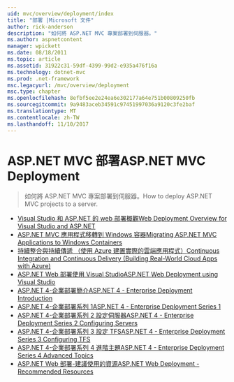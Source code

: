 ```yaml
---
uid: mvc/overview/deployment/index
title: "部署 |Microsoft 文件"
author: rick-anderson
description: "如何將 ASP.NET MVC 專案部署到伺服器。"
ms.author: aspnetcontent
manager: wpickett
ms.date: 08/18/2011
ms.topic: article
ms.assetid: 31922c31-59df-4399-99d2-e935a476f16a
ms.technology: dotnet-mvc
ms.prod: .net-framework
msc.legacyurl: /mvc/overview/deployment
msc.type: chapter
ms.openlocfilehash: 8efbf5ee2e24ea6e302177a64e751b00809250fb
ms.sourcegitcommit: 9a9483aceb34591c97451997036a9120c3fe2baf
ms.translationtype: MT
ms.contentlocale: zh-TW
ms.lasthandoff: 11/10/2017
---
```

# <a name="aspnet-mvc-deployment"></a><span data-ttu-id="4bcdd-103">ASP.NET MVC 部署</span><span class="sxs-lookup"><span data-stu-id="4bcdd-103">ASP.NET MVC Deployment</span></span>

> <span data-ttu-id="4bcdd-104">如何將 ASP.NET MVC 專案部署到伺服器。</span><span class="sxs-lookup"><span data-stu-id="4bcdd-104">How to deploy ASP.NET MVC projects to a server.</span></span>

- [<span data-ttu-id="4bcdd-105">Visual Studio 和 ASP.NET 的 web 部署概觀</span><span class="sxs-lookup"><span data-stu-id="4bcdd-105">Web Deployment Overview for Visual Studio and ASP.NET</span></span>](https://msdn.microsoft.com/library/dd394698)
- [<span data-ttu-id="4bcdd-106">ASP.NET MVC 應用程式移轉到 Windows 容器</span><span class="sxs-lookup"><span data-stu-id="4bcdd-106">Migrating ASP.NET MVC Applications to Windows Containers</span></span>](docker-aspnetmvc.md)
- [<span data-ttu-id="4bcdd-107">持續整合與持續傳遞 （使用 Azure 建置實際的雲端應用程式）</span><span class="sxs-lookup"><span data-stu-id="4bcdd-107">Continuous Integration and Continuous Delivery (Building Real-World Cloud Apps with Azure)</span></span>](../../../aspnet/overview/developing-apps-with-windows-azure/building-real-world-cloud-apps-with-windows-azure/continuous-integration-and-continuous-delivery.md)
- [<span data-ttu-id="4bcdd-108">ASP.NET Web 部署使用 Visual Studio</span><span class="sxs-lookup"><span data-stu-id="4bcdd-108">ASP.NET Web Deployment using Visual Studio</span></span>](../../../web-forms/overview/deployment/visual-studio-web-deployment/index.md)
- [<span data-ttu-id="4bcdd-109">ASP.NET 4-企業部署簡介</span><span class="sxs-lookup"><span data-stu-id="4bcdd-109">ASP.NET 4 - Enterprise Deployment Introduction</span></span>](../../../web-forms/overview/deployment/deploying-web-applications-in-enterprise-scenarios/index.md)
- [<span data-ttu-id="4bcdd-110">ASP.NET 4-企業部署系列 1</span><span class="sxs-lookup"><span data-stu-id="4bcdd-110">ASP.NET 4 - Enterprise Deployment Series 1</span></span>](../../../web-forms/overview/deployment/web-deployment-in-the-enterprise/index.md)
- [<span data-ttu-id="4bcdd-111">ASP.NET 4-企業部署系列 2 設定伺服器</span><span class="sxs-lookup"><span data-stu-id="4bcdd-111">ASP.NET 4 - Enterprise Deployment Series 2 Configuring Servers</span></span>](../../../web-forms/overview/deployment/configuring-server-environments-for-web-deployment/index.md)
- [<span data-ttu-id="4bcdd-112">ASP.NET 4-企業部署系列 3 設定 TFS</span><span class="sxs-lookup"><span data-stu-id="4bcdd-112">ASP.NET 4 - Enterprise Deployment Series 3 Configuring TFS</span></span>](../../../web-forms/overview/deployment/configuring-team-foundation-server-for-web-deployment/index.md)
- [<span data-ttu-id="4bcdd-113">ASP.NET 4-企業部署系列 4 進階主題</span><span class="sxs-lookup"><span data-stu-id="4bcdd-113">ASP.NET 4 - Enterprise Deployment Series 4 Advanced Topics</span></span>](../../../web-forms/overview/deployment/advanced-enterprise-web-deployment/index.md)
- [<span data-ttu-id="4bcdd-114">ASP.NET Web 部署-建議使用的資源</span><span class="sxs-lookup"><span data-stu-id="4bcdd-114">ASP.NET Web Deployment - Recommended Resources</span></span>](../../../whitepapers/aspnet-web-deployment-content-map.md)
